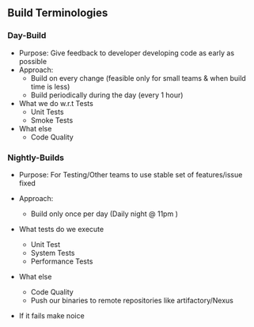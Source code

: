 ## Build Terminologies

### Day-Build
* Purpose: Give feedback to developer developing code as early as possible
* Approach: 
    * Build on every change (feasible only for small teams & when build time is less)
    * Build periodically during the day (every 1 hour)
* What we do w.r.t Tests
    * Unit Tests
    * Smoke Tests 
* What else
    * Code Quality

### Nightly-Builds
* Purpose: For Testing/Other teams to use stable set of features/issue fixed
* Approach:
    * Build only once per day (Daily night @ 11pm )
* What tests do we execute
    * Unit Test
    * System Tests 
    * Performance Tests
* What else
    * Code Quality
    * Push our binaries to remote repositories like artifactory/Nexus

* If it fails make noice
